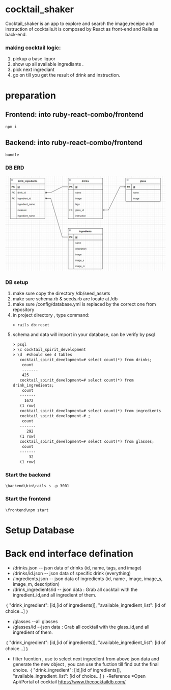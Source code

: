 
# cocktail_shaker
  Cocktail_shaker is an app to explore and search the image,receipe and instruction of cocktails.it is composed by React as front-end and Rails as back-end.   
 
  ### making cocktail logic:
1. pickup a base liquor
2. show up all available ingrediants . 
3. pick next ingrediant 
4. go on till you get the result of drink and instruction.  

# preparation
  ## Frontend: into ruby-react-combo/frontend
  ```
  npm i
  ```
  ## Backend: into ruby-react-combo/frontend
  ```
  bundle
  ```
  ### DB ERD
   !["Database ERD drafting"](/erd.jpg)
  ### DB setup
1. make sure copy the directory /db/seed_assets
2. make sure schema.rb & seeds.rb are locate at /db
3. make sure /config/database.yml is replaced by the correct one from repository
4. in project directory , type command:
    ```
    > rails db:reset 
    ```
5. schema and data will import in your database, can be verify by psql
    ```
    > psql
    > \c cocktail_spirit_development
    > \d  #should see 4 tables
       cocktail_spirit_development=# select count(*) from drinks;
        count
        -------
        425
       cocktail_spirit_development=# select count(*) from drink_ingredients;
        count
       -------
         1672
       (1 row)
       cocktail_spirit_development=# select count(*) from ingredients
       cocktail_spirit_development-# ;
        count
       -------
          292
       (1 row)
       cocktail_spirit_development=# select count(*) from glasses;
        count
       -------
           32
       (1 row)
   ```
  ### Start the backend
   ```
  \backend\bin\rails s -p 3001
   ```
  ### Start the frontend
  ```
  \frontend\npm start
  ```
  
# Setup Database

# Back end interface defination
- /drinks.json -- json data of drinks (id, name, tags, and image)
- /drinks/id.json -- json data of specific drink (everything)
- /ingredients.json -- json data of ingredients (id, name , image, image_s, image_m, description)
- /drink_ingredients/id -- json data : Grab all cocktail with the ingredient_id,and all ingredient of them.

｛ 
 "drink_ingredient": [id,[id of ingredients]],
 "available_ingredient_list": [id of choice...]
 ｝ 

- /glasses  --all glasses
- /glasses/id  --json data : Grab all cocktail with the glass_id,and all ingredient of them.

｛ 
 "drink_ingredient": [id,[id of ingredients]],
 "available_ingredient_list": [id of choice...]
 ｝ 
    

- filter fucntion , use to select next ingredient from above json data and generate the new object , you can use the fuction till find out the final choice. 
｛ 
 "drink_ingredient": [id,[id of ingredients]],
 "available_ingredient_list": [id of choice...]
 ｝ 
-Reference
  *Open Api/Portal of cocktail https://www.thecocktaildb.com/
